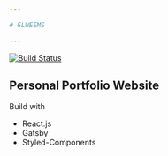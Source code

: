 ```yaml
---

# GLWEEMS

---
```

[![Build Status](https://travis-ci.com/glweems/glweems.svg?branch=dev)](https://travis-ci.com/glweems/glweems)


## Personal Portfolio Website

Build with

- React.js
- Gatsby
- Styled-Components


